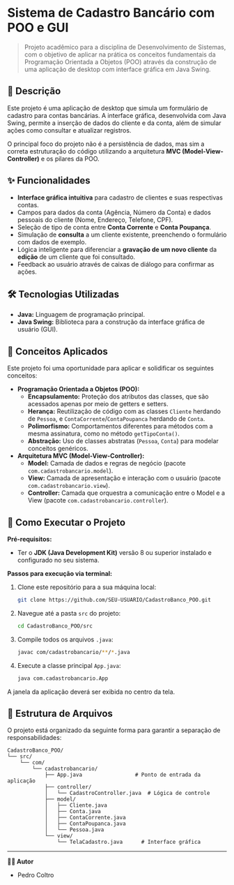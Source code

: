 # Sistema de Cadastro Bancário com POO e GUI

> Projeto acadêmico para a disciplina de Desenvolvimento de Sistemas, com o objetivo de aplicar na prática os conceitos fundamentais da Programação Orientada a Objetos (POO) através da construção de uma aplicação de desktop com interface gráfica em Java Swing.

## 📜 Descrição

Este projeto é uma aplicação de desktop que simula um formulário de cadastro para contas bancárias. A interface gráfica, desenvolvida com Java Swing, permite a inserção de dados do cliente e da conta, além de simular ações como consultar e atualizar registros.

O principal foco do projeto não é a persistência de dados, mas sim a correta estruturação do código utilizando a arquitetura **MVC (Model-View-Controller)** e os pilares da POO.

## ✨ Funcionalidades

  * **Interface gráfica intuitiva** para cadastro de clientes e suas respectivas contas.
  * Campos para dados da conta (Agência, Número da Conta) e dados pessoais do cliente (Nome, Endereço, Telefone, CPF).
  * Seleção de tipo de conta entre **Conta Corrente** e **Conta Poupança**.
  * Simulação de **consulta** a um cliente existente, preenchendo o formulário com dados de exemplo.
  * Lógica inteligente para diferenciar a **gravação de um novo cliente** da **edição** de um cliente que foi consultado.
  * Feedback ao usuário através de caixas de diálogo para confirmar as ações.

## 🛠️ Tecnologias Utilizadas

  * **Java:** Linguagem de programação principal.
  * **Java Swing:** Biblioteca para a construção da interface gráfica de usuário (GUI).

## 🧠 Conceitos Aplicados

Este projeto foi uma oportunidade para aplicar e solidificar os seguintes conceitos:

  * **Programação Orientada a Objetos (POO):**
      * **Encapsulamento:** Proteção dos atributos das classes, que são acessados apenas por meio de getters e setters.
      * **Herança:** Reutilização de código com as classes `Cliente` herdando de `Pessoa`, e `ContaCorrente`/`ContaPoupanca` herdando de `Conta`.
      * **Polimorfismo:** Comportamentos diferentes para métodos com a mesma assinatura, como no método `getTipoConta()`.
      * **Abstração:** Uso de classes abstratas (`Pessoa`, `Conta`) para modelar conceitos genéricos.
  * **Arquitetura MVC (Model-View-Controller):**
      * **Model:** Camada de dados e regras de negócio (pacote `com.cadastrobancario.model`).
      * **View:** Camada de apresentação e interação com o usuário (pacote `com.cadastrobancario.view`).
      * **Controller:** Camada que orquestra a comunicação entre o Model e a View (pacote `com.cadastrobancario.controller`).

## 🚀 Como Executar o Projeto

**Pré-requisitos:**

  * Ter o **JDK (Java Development Kit)** versão 8 ou superior instalado e configurado no seu sistema.

**Passos para execução via terminal:**

1.  Clone este repositório para a sua máquina local:

    ```bash
    git clone https://github.com/SEU-USUARIO/CadastroBanco_POO.git
    ```

2.  Navegue até a pasta `src` do projeto:

    ```bash
    cd CadastroBanco_POO/src
    ```

3.  Compile todos os arquivos `.java`:

    ```bash
    javac com/cadastrobancario/**/*.java
    ```

4.  Execute a classe principal `App.java`:

    ```bash
    java com.cadastrobancario.App
    ```

A janela da aplicação deverá ser exibida no centro da tela.

## 📂 Estrutura de Arquivos

O projeto está organizado da seguinte forma para garantir a separação de responsabilidades:

```text
CadastroBanco_POO/
└── src/
    └── com/
        └── cadastrobancario/
            ├── App.java                 # Ponto de entrada da aplicação
            ├── controller/
            │   └── CadastroController.java  # Lógica de controle
            ├── model/
            │   ├── Cliente.java
            │   ├── Conta.java
            │   ├── ContaCorrente.java
            │   ├── ContaPoupanca.java
            │   └── Pessoa.java
            └── view/
                └── TelaCadastro.java      # Interface gráfica
```

-----

**👨‍💻 Autor**

  * Pedro Coltro
